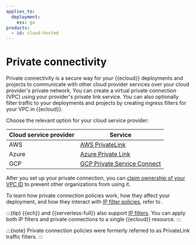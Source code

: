 ```yaml
---
applies_to:
  deployment:
    ess: ga
products:
  - id: cloud-hosted
---
```


# Private connectivity

Private connectivity is a secure way for your {{ecloud}} deployments and projects to communicate with other cloud provider services over your cloud provider's private network. You can create a virtual private connection (VPC) using your provider's private link service. You can also optionally filter traffic to your deployments and projects by creating ingress filters for your VPC in {{ecloud}}.

Choose the relevant option for your cloud service provider:

| Cloud service provider | Service |
| --- | --- |
| AWS | [AWS PrivateLink](/deploy-manage/security/aws-privatelink-traffic-filters.md) |
| Azure | [Azure Private Link](/deploy-manage/security/azure-private-link-traffic-filters.md) |
| GCP | [GCP Private Service Connect](/deploy-manage/security/gcp-private-service-connect-traffic-filters.md) |

After you set up your private connection, you can [claim ownership of your VPC ID](/deploy-manage/security/claim-traffic-filter-link-id-ownership-through-api.md) to prevent other organizations from using it.

To learn how private connection policies work, how they affect your deployment, and how they interact with [IP filter policies](ip-filtering-cloud.md), refer to [](/deploy-manage/security/network-security-policies.md).

:::{tip}
{{ech}} and {{serverless-full}} also support [IP filters](/deploy-manage/security/ip-filtering-cloud.md). You can apply both IP filters and private connections to a single {{ecloud}} resource.
:::

:::{note}
Private connection policies were formerly referred to as PrivateLink traffic filters.
:::
